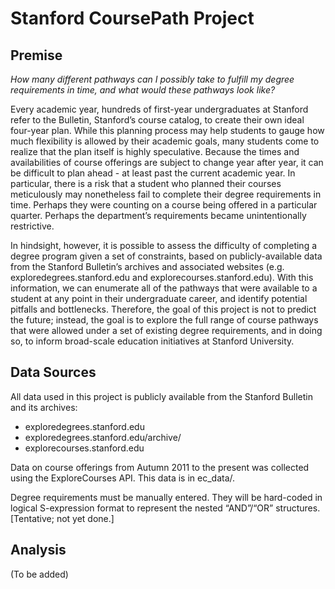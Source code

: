 # Stanford CoursePath Project


## Premise ##

*How many different pathways can I possibly take to fulfill my degree requirements in time, and what would these pathways look like?*

Every academic year, hundreds of first-year undergraduates at Stanford refer to the Bulletin, Stanford’s course catalog, to create their own ideal four-year plan. While this planning process may help students to gauge how much flexibility is allowed by their academic goals, many students come to realize that the plan itself is highly speculative. Because the times and availabilities of course offerings are subject to change year after year, it can be difficult to plan ahead - at least past the current academic year. In particular, there is a risk that a student who planned their courses meticulously may nonetheless fail to complete their degree requirements in time. Perhaps they were counting on a course being offered in a particular quarter. Perhaps the department’s requirements became unintentionally restrictive.

In hindsight, however, it is possible to assess the difficulty of completing a degree program given a set of constraints, based on publicly-available data from the Stanford Bulletin’s archives and associated websites (e.g. exploredegrees.stanford.edu and explorecourses.stanford.edu). With this information, we can enumerate all of the pathways that were available to a student at any point in their undergraduate career, and identify potential pitfalls and bottlenecks. Therefore, the goal of this project is not to predict the future; instead, the goal is to explore the full range of course pathways that were allowed under a set of existing degree requirements, and in doing so, to inform broad-scale education initiatives at Stanford University.


## Data Sources ##

All data used in this project is publicly available from the Stanford Bulletin and its archives:
* exploredegrees.stanford.edu
* exploredegrees.stanford.edu/archive/
* explorecourses.stanford.edu

Data on course offerings from Autumn 2011 to the present was collected using the ExploreCourses API. This data is in ec_data/.

Degree requirements must be manually entered. They will be hard-coded in logical S-expression format to represent the nested “AND”/“OR” structures. [Tentative; not yet done.]

## Analysis ##

(To be added)
